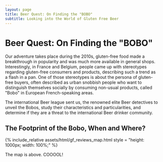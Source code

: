 ```yaml
---
layout: page
title: Beer Quest: On Finding the "BOBO"
subtitle: Looking into the World of Gluten Free Beer
---
```


# Beer Quest: On Finding the "BOBO"

Our adventure takes place during the 2010s, gluten-free food made a breakthrough in popularity and was much more available in general shops. Interestingly, in France and Belgium, people came up with stereotypes regarding gluten-free consumers and products, describing such a trend as a flash in a pan. One of those stereotypes is about the persona of gluten-free buyers, often described as urban snobbish people who want to distinguish themselves socially by consuming non-usual products, called "Bobo" in European French-speaking areas.

The international Beer league sent us, the renowned elite Beer detectives to unveil the Bobos, study their characteristics and particularities, and determine if they are a threat to the international Beer drinker community.

## The Footprint of the Bobo, When and Where?

{% include_relative assets/html/gf_reviews_map.html style = "height: 1000px; width: 100%;" %}

The map is above. COOOOL!
